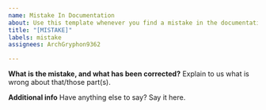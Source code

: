 ```yaml
---
name: Mistake In Documentation
about: Use this template whenever you find a mistake in the documentation
title: "[MISTAKE]"
labels: mistake
assignees: ArchGryphon9362

---
```


**What is the mistake, and what has been corrected?**
Explain to us what is wrong about that/those part(s).

**Additional info**
Have anything else to say? Say it here.
